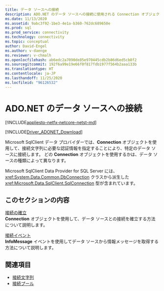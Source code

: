 ```yaml
---
title: データ ソースへの接続
description: ADO.NET のデータ ソースへの接続に使用される Connection オブジェクトについて説明します。 どの Connection オブジェクトを選択するかは、データ ソースの種類によって異なります。
ms.date: 11/13/2020
ms.assetid: 9abc3f92-1be3-4e1a-b360-762dc689650e
ms.prod: sql
ms.prod_service: connectivity
ms.technology: connectivity
ms.topic: conceptual
author: David-Engel
ms.author: v-daenge
ms.reviewer: v-chmalh
ms.openlocfilehash: ab6edc2a7090de85e970445cdb2b86d6ed5cb8f2
ms.sourcegitcommit: 192f6a99e19e66f0f817fdb1977f564b2aaa133b
ms.translationtype: HT
ms.contentlocale: ja-JP
ms.lasthandoff: 11/25/2020
ms.locfileid: "96126532"
---
```

# <a name="connecting-to-a-data-source-in-adonet"></a>ADO.NET のデータ ソースへの接続

[!INCLUDE[appliesto-netfx-netcore-netst-md](../../includes/appliesto-netfx-netcore-netst-md.md)]

[!INCLUDE[Driver_ADONET_Download](../../includes/driver_adonet_download.md)]

Microsoft SqlClient データ プロバイダーでは、**Connection** オブジェクトを使用して、接続文字列に必要な認証情報を指定することにより、特定のデータ ソースに接続します。 どの **Connection** オブジェクトを使用するかは、データ ソースの種類によって異なります。

Microsoft SqlClient Data Provider for SQL Server には、<xref:System.Data.Common.DbConnection> クラスから派生した <xref:Microsoft.Data.SqlClient.SqlConnection> 型が含まれています。

## <a name="in-this-section"></a>このセクションの内容  

[接続の確立](establishing-connection.md)\
**Connection** オブジェクトを使用して、データ ソースとの接続を確立する方法について説明します。

[接続イベント](connection-events.md)\
**InfoMessage** イベントを使用してデータ ソースから情報メッセージを取得する方法について説明します。

## <a name="see-also"></a>関連項目

- [接続文字列](connection-strings.md)
- [接続プール](connection-pooling.md)

